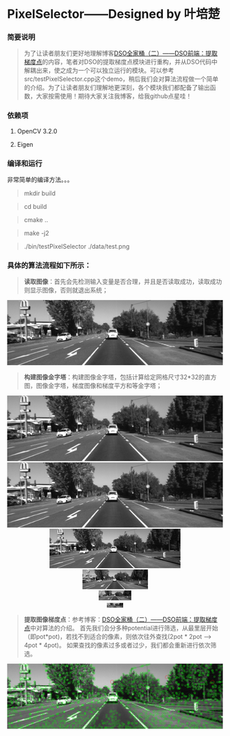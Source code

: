 # PixelSelector——Designed by 叶培楚

### 简要说明

> 为了让读者朋友们更好地理解博客[DSO全家桶（二）——DSO前端：提取梯度点](https://blog.csdn.net/Y_Dumpling/article/details/112256721)的内容，笔者对DSO的提取梯度点模块进行重构，并从DSO代码中解耦出来，使之成为一个可以独立运行的模块。可以参考src/testPixelSelector.cpp这个demo，稍后我们会对算法流程做一个简单的介绍。为了让读者朋友们理解地更深刻，各个模块我们都配备了输出函数，大家按需使用！期待大家关注我博客，给我github点星哇！


### 依赖项

1. OpenCV 3.2.0

2. Eigen



### 编译和运行

非常简单的编译方法。。。
> mkdir build

> cd build

> cmake ..

> make -j2

> ./bin/testPixelSelector ./data/test.png



### 具体的算法流程如下所示：
> **读取图像**：首先会先检测输入变量是否合理，并且是否读取成功，读取成功则显示图像，否则就退出系统；
<div align=center>
    <img src=./data/test.png>
</div>

> **构建图像金字塔**：构建图像金字塔，包括计算给定网格尺寸32*32的直方图，图像金字塔，梯度图像和梯度平方和等金字塔；

<div align=center>
    <img src=./data/level_0.png>
</div>

<div align=center>
    <img src=./data/level_1.png>
</div>

<div align=center>
    <img src=./data/level_2.png>
</div>

<div align=center>
    <img src=./data/level_3.png>
</div>

<div align=center>
    <img src=./data/level_4.png>
</div>

<div align=center>
    <img src=./data/level_5.png>
</div>

> **提取图像梯度点**：参考博客：[DSO全家桶（二）——DSO前端：提取梯度点](https://blog.csdn.net/Y_Dumpling/article/details/112256721)中对算法的介绍。
> 首先我们会分多种potential进行筛选，从最里层开始（即pot*pot)，若找不到适合的像素，则依次往外查找(2pot * 2pot --> 4pot * 4pot)。
> 如果查找的像素过多或者过少，我们都会重新进行依次筛选。
<div align=center>
    <img src=data/imgWithSelectedPixels.png>
</div>



